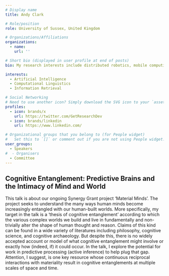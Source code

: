 ```yaml
---
# Display name
title: Andy Clark

# Role/position
role: University of Sussex, United Kingdom

# Organizations/Affiliations
organizations:
  - name: 
    url: ''

# Short bio (displayed in user profile at end of posts)
bio: My research interests include distributed robotics, mobile computing and programmable matter.

interests:
  - Artificial Intelligence
  - Computational Linguistics
  - Information Retrieval

# Social Networking
# Need to use another icon? Simply download the SVG icon to your `assets/media/icons/` folder.
profiles:
  - icon: brands/x
    url: https://twitter.com/GetResearchDev
  - icon: brands/linkedin
    url: https://www.linkedin.com/

# Organizational groups that you belong to (for People widget)
#   Set this to `[]` or comment out if you are not using People widget.
user_groups:
  - Speakers
#  - Organisers
  - Committee
---
```


<h2>Cognitive Entanglement: Predictive Brains and the Intimacy of Mind and World</h2>

This talk is about our ongoing Synergy Grant project ‘Material Minds’. The project seeks to understand the many ways human minds become increasingly entangled with our human-built worlds. More specifically, my target in the talk is a ‘thesis of cognitive entanglement’ according to which the various complex worlds we build and live in fundamentally and non-trivially alter the shape of human thought and reason. Claims of this kind can be found in a wide variety of literatures including philosophy, cognitive science, and cognitive archaeology. But despite this, there is no widely accepted account or model of what cognitive entanglement might involve or exactly how (indeed, if) it could occur. In the talk, I explore the potential for work in predictive processing (active inference) to help plug that gap. Attention, I suggest, is one key resource whose continuous reciprocal interactions with materiality result in cognitive entanglements at multiple scales of space and time.